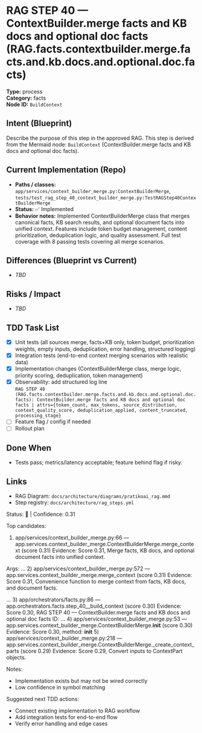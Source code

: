 # RAG STEP 40 — ContextBuilder.merge facts and KB docs and optional doc facts (RAG.facts.contextbuilder.merge.facts.and.kb.docs.and.optional.doc.facts)

**Type:** process  
**Category:** facts  
**Node ID:** `BuildContext`

## Intent (Blueprint)
Describe the purpose of this step in the approved RAG. This step is derived from the Mermaid node: `BuildContext` (ContextBuilder.merge facts and KB docs and optional doc facts).

## Current Implementation (Repo)
- **Paths / classes:** `app/services/context_builder_merge.py:ContextBuilderMerge`, `tests/test_rag_step_40_context_builder_merge.py:TestRAGStep40ContextBuilderMerge`
- **Status:** ✅ Implemented
- **Behavior notes:** Implemented ContextBuilderMerge class that merges canonical facts, KB search results, and optional document facts into unified context. Features include token budget management, content prioritization, deduplication logic, and quality assessment. Full test coverage with 8 passing tests covering all merge scenarios.

## Differences (Blueprint vs Current)
- _TBD_

## Risks / Impact
- _TBD_

## TDD Task List
- [x] Unit tests (all sources merge, facts+KB only, token budget, prioritization weights, empty inputs, deduplication, error handling, structured logging)
- [x] Integration tests (end-to-end context merging scenarios with realistic data)
- [x] Implementation changes (ContextBuilderMerge class, merge logic, priority scoring, deduplication, token management)
- [x] Observability: add structured log line  
  `RAG STEP 40 (RAG.facts.contextbuilder.merge.facts.and.kb.docs.and.optional.doc.facts): ContextBuilder.merge facts and KB docs and optional doc facts | attrs={token_count, max_tokens, source_distribution, context_quality_score, deduplication_applied, content_truncated, processing_stage}`
- [ ] Feature flag / config if needed
- [ ] Rollout plan

## Done When
- Tests pass; metrics/latency acceptable; feature behind flag if risky.

## Links
- RAG Diagram: `docs/architecture/diagrams/pratikoai_rag.mmd`
- Step registry: `docs/architecture/rag_steps.yml`


<!-- AUTO-AUDIT:BEGIN -->
Status: 🔌  |  Confidence: 0.31

Top candidates:
1) app/services/context_builder_merge.py:66 — app.services.context_builder_merge.ContextBuilderMerge.merge_context (score 0.31)
   Evidence: Score 0.31, Merge facts, KB docs, and optional document facts into unified context.

Args:
 ...
2) app/services/context_builder_merge.py:572 — app.services.context_builder_merge.merge_context (score 0.31)
   Evidence: Score 0.31, Convenience function to merge context from facts, KB docs, and document facts.

...
3) app/orchestrators/facts.py:86 — app.orchestrators.facts.step_40__build_context (score 0.30)
   Evidence: Score 0.30, RAG STEP 40 — ContextBuilder.merge facts and KB docs and optional doc facts
ID: ...
4) app/services/context_builder_merge.py:53 — app.services.context_builder_merge.ContextBuilderMerge.__init__ (score 0.30)
   Evidence: Score 0.30, method: __init__
5) app/services/context_builder_merge.py:218 — app.services.context_builder_merge.ContextBuilderMerge._create_context_parts (score 0.29)
   Evidence: Score 0.29, Convert inputs to ContextPart objects.

Notes:
- Implementation exists but may not be wired correctly
- Low confidence in symbol matching

Suggested next TDD actions:
- Connect existing implementation to RAG workflow
- Add integration tests for end-to-end flow
- Verify error handling and edge cases
<!-- AUTO-AUDIT:END -->